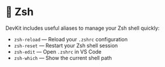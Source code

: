 # 🐚 Zsh

DevKit includes useful aliases to manage your Zsh shell quickly:

- `zsh-reload` — Reload your `.zshrc` configuration
- `zsh-reset` — Restart your Zsh shell session
- `zsh-edit` — Open `.zshrc` in VS Code
- `zsh-which` — Show the current shell path
